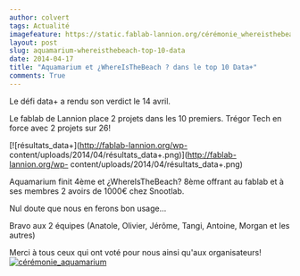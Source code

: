 ```yaml
---
author: colvert
tags: Actualité
imagefeature: https://static.fablab-lannion.org/cérémonie_whereisthebeach.png
layout: post
slug: aquamarium-whereisthebeach-top-10-data
date: 2014-04-17
title: "Aquamarium et ¿WhereIsTheBeach ? dans le top 10 Data+"
comments: True
---
```

Le défi data+ a rendu son verdict le 14 avril.

Le fablab de Lannion place 2 projets dans les 10 premiers. Trégor Tech en
force avec 2 projets sur 26!

[![résultats_data+](http://fablab-lannion.org/wp-
content/uploads/2014/04/résultats_data+.png)](http://fablab-lannion.org/wp-
content/uploads/2014/04/résultats_data+.png)















Aquamarium finit 4ème et ¿WhereIsTheBeach? 8ème offrant au fablab et à ses
membres 2 avoirs de 1000€ chez Snootlab.

Nul doute que nous en ferons bon usage…

Bravo aux 2 équipes (Anatole, Olivier, Jérôme, Tangi, Antoine, Morgan et les
autres)

Merci à tous ceux qui ont voté pour nous ainsi qu'aux organisateurs!  
[![cérémonie_aquamarium](https://static.fablab-lannion.org/cérémonie_aquamarium.png)](https://static.fablab-lannion.org/cérémonie_aquamarium.png)


